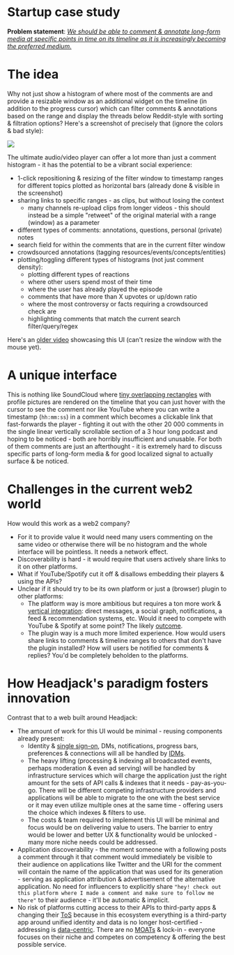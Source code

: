 # Startup case study

**Problem statement**: <u>*We should be able to comment & annotate long-form media at specific points in time on its timeline as it is increasingly becoming the preferred medium.*</u>

<!-- toc -->

# The idea

Why not just show a histogram of where most of the comments are and provide a resizable window as an additional widget on the timeline (in addition to the progress cursor) which can filter comments & annotations based on the range and display the threads below Reddit-style with sorting & filtration options? Here's a screenshot of precisely that (ignore the colors & bad style):

<img src="images/startup_case_study.png"/>

The ultimate audio/video player can offer a lot more than just a comment histogram - it has the potential to be a vibrant social experience:
- 1-click repositioning & resizing of the filter window to timestamp ranges for different topics plotted as horizontal bars (already done & visible in the screenshot)
- sharing links to specific ranges - as clips, but without losing the context
    - many channels re-upload clips from longer videos - this should instead be a simple "retweet" of the original material with a range (window) as a parameter
- different types of comments: annotations, questions, personal (private) notes
- search field for within the comments that are in the current filter window
- crowdsourced annotations (tagging resources/events/concepts/entities)
- plotting/toggling different types of histograms (not just comment density):
    - plotting different types of reactions
    - where other users spend most of their time
    - where the user has already played the episode
    - comments that have more than X upvotes or up/down ratio
    - where the most controversy or facts requiring a crowdsourced check are
    - highlighting comments that match the current search filter/query/regex

Here's an [older video](https://www.youtube.com/watch?v=xsJvFr9v7Nk) showcasing this UI (can't resize the window with the mouse yet).

# A unique interface

This is nothing like SoundCloud where [tiny overlapping rectangles](https://soundcloud.com/liluzivert/for-fun-prod-by-beatsbyjeff) with profile pictures are rendered on the timeline that you can just hover with the cursor to see the comment nor like YouTube where you can write a timestamp (`hh:mm:ss`) in a comment which becomes a clickable link that fast-forwards the player - fighting it out with the other 20 000 comments in the single linear vertically scrollable section of a 3 hour long podcast and hoping to be noticed - both are horribly insufficient and unusable. For both of them comments are just an afterthought - it is extremely hard to discuss specific parts of long-form media & for good localized signal to actually surface & be noticed.

# Challenges in the current web2 world

How would this work as a web2 company?

- For it to provide value it would need many users commenting on the same video or otherwise there will be no histogram and the whole interface will be pointless. It needs a network effect.
- Discoverability is hard - it would require that users actively share links to it on other platforms.
- What if YouTube/Spotify cut it off & disallows embedding their players & using the APIs?
- Unclear if it should try to be its own platform or just a (browser) plugin to other platforms:
    - The platform way is more ambitious but requires a ton more work & [vertical integration](TODO.md#vertical-integration-vs-specialization--competition): direct messages, a social graph, notifications, a feed & recommendation systems, etc. Would it need to compete with YouTube & Spotify at some point? The likely [outcome](images/startup_failure_outcome.jpg).
    - The plugin way is a much more limited experience. How would users share links to comments & timeline ranges to others that don't have the plugin installed? How will users be notified for comments & replies? You'd be completely beholden to the platforms.

# How Headjack's paradigm fosters innovation

Contrast that to a web built around Headjack:

- The amount of work for this UI would be minimal - reusing components already present:
    - Identity & [single sign-on](https://en.wikipedia.org/wiki/Single_sign-on), DMs, notifications, progress bars, preferences & connections will all be handled by [IDMs](IDM.md).
    - The heavy lifting (processing & indexing all broadcasted events, perhaps moderation & even ad serving) will be handled by infrastructure services which will charge the application just the right amount for the sets of API calls & indexes that it needs - pay-as-you-go. There will be different competing infrastructure providers and applications will be able to migrate to the one with the best service or it may even utilize multiple ones at the same time - offering users the choice which indexes & filters to use.
    - The costs & team required to implement this UI will be minimal and focus would be on delivering value to users. The barrier to entry would be lower and better UX & functionality would be unlocked - many more niche needs could be addressed.
- Application discoverability - the moment someone with a following posts a comment through it that comment would immediately be visible to their audience on applications like Twitter and the URI for the comment will contain the name of the application that was used for its generation - serving as application attribution & advertisement of the alternative application. No need for influencers to explicitly share `"hey! check out this platform where I made a comment and make sure to follow me there"` to their audience - it'll be automatic & implicit.
- No risk of platforms cutting access to their APIs to third-party apps & changing their [ToS](https://en.wikipedia.org/wiki/Terms_of_service) because in this ecosystem everything is a third-party app around unified identity and data is no longer host-certified - addressing is [data-centric](host_vs_data_centric.md). There are no [MOATs](https://www.investopedia.com/ask/answers/05/economicmoat.asp) & lock-in - everyone focuses on their niche and competes on competency & offering the best possible service.

